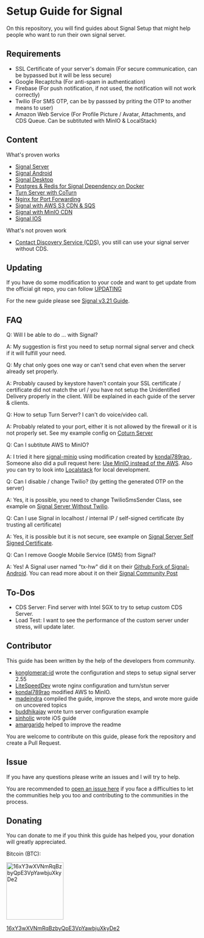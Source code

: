 # Setup Guide for Signal
On this repository, you will find guides about Signal Setup that might help people who want to run their own signal server.

## Requirements
* SSL Certificate of your server's domain (For secure communication, can be bypassed but it will be less secure)
* Google Recaptcha (For anti-spam in authentication)
* Firebase (For push notification, if not used, the notification will not work correctly)
* Twilio (For SMS OTP, can be by passsed by priting the OTP to another means to user)
* Amazon Web Service (For Profile Picture / Avatar, Attachments, and CDS Queue. Can be subtituted with MinIO & LocalStack)

## Content
What's proven works
* [Signal Server](./signal-server/)
* [Signal Android](./signal-android/)
* [Signal Desktop](./signal-desktop/)
* [Postgres & Redis for Signal Dependency on Docker](./signal-docker/)
* [Turn Server with CoTurn](./coturn-server/)
* [Nginx for Port Forwarding](./signal-server/example-nginx.conf)
* [Signal with AWS S3 CDN & SQS](./signal-server-aws-setup/)
* [Signal with MinIO CDN](./signal-minio/)
* [Signal IOS](./signal-ios/)

What's not proven work
* [Contact Discovery Service (CDS)](./signal-server/example-cds.yml), you still can use your signal server without CDS.

## Updating
If you have do some modification to your code and want to get update from the official git repo, you can follow [UPDATING](./UPDATING.md)

For the new guide please see [Signal v3.21 Guide](./signal-new).

## FAQ
Q: Will I be able to do ... with Signal?

A: My suggestion is first you need to setup normal signal server and check if it will fulfill your need. 

Q: My chat only goes one way or can't send chat even when the server already set properly.

A: Probably caused by keystore haven't contain your SSL certificate / certificate did not match the url / you have not setup the Unidentified Delivery properly in the client. Will be explained in each guide of the server & clients.

Q: How to setup Turn Server? I can't do voice/video call.

A: Probably related to your port, either it is not allowed by the firewall or it is not properly set. See my example config on [Coturn Server](./coturn-server/example-turnserver.conf)

Q: Can I subtitute AWS to MinIO?

A: I tried it here [signal-minio](./signal-minio/) using modification created by <a href="https://community.signalusers.org/t/amazon-s3-component-replacement-for-text-secure-server-local-installation/5375/18">kondal789rao
</a>. Someone also did a pull request here: <a href="https://github.com/signalapp/Signal-Server/pull/76">Use MinIO instead of the AWS</a>. Also you can try to look into <a href="https://github.com/localstack/localstack">Localstack</a> for local development.

Q: Can I disable / change Twilio? (by getting the generated OTP on the server)

A: Yes, it is possible, you need to change TwilioSmsSender Class, see example on [Signal Server Without Twilio](./signal-server-no-twilio/).

Q: Can I use Signal in localhost / internal IP / self-signed certificate (by trusting all certificate)

A: Yes, it is possible but it is not secure, see example on [Signal Server Self Signed Certificate](./signal-server-self-signed-certificate/).

Q: Can I remove Google Mobile Service (GMS) from Signal?

A: Yes! A Signal user named "tx-hw" did it on their <a href="https://github.com/tw-hx/Signal-Android/tree/4.60.5.0-FOSS">Github Fork of Signal-Android</a>. You can read more about it on their <a href="https://community.signalusers.org/t/ive-removed-gms-from-the-signal-website-build-its-now-completely-open-source/14382">Signal Community Post</a>

## To-Dos

* CDS Server: Find server with Intel SGX to try to setup custom CDS Server.
* Load Test: I want to see the performance of the custom server under stress, will update later.

## Contributor
This guide has been written by the help of the developers from community.

* [konglomerat-id](https://github.com/on-premise-signal/signal-setup-guide) wrote the configuration and steps to setup signal server 2.55 
* [LiteSpeedDev](https://github.com/LiteSpeedDev/SignalApp-Setup) wrote nginx configuration and turn/stun server 
* [kondal789rao](https://community.signalusers.org/t/amazon-s3-component-replacement-for-text-secure-server-local-installation/5375/18) modified AWS to MinIO.
* [madeindra](https://github.com/madeindra/setup-guide) compiled the guide, improve the steps, and wrote more guide on uncovered topics
* [buddhikajay](https://github.com/buddhikajay) wrote turn server configuration example
* [sinholic](https://github.com/sinholic) wrote iOS guide
* [amargarido](https://github.com/amargarido) helped to improve the readme

You are welcome to contribute on this guide, please fork the repository and create a Pull Request.

## Issue
If you have any questions please write an issues and I will try to help.

You are recommended to <a href="https://github.com/madeindra/setup-guide/issues/new/choose">open an issue here</a> if you face a difficulties to let the communities help you too and contributing to the communities in the process.

## Donating
You can donate to me if you think this guide has helped you, your donation will greatly appreciated.

Bitcoin (BTC):

<img src="https://raw.githubusercontent.com/madeindra/setup-guide/master/.resources/btc-address.png" alt="16xY3wXVNmRqBzbyQpE3VpYawbjuXkyDe2" width="150">

<a href = "bitcoin:16xY3wXVNmRqBzbyQpE3VpYawbjuXkyDe2">16xY3wXVNmRqBzbyQpE3VpYawbjuXkyDe2</a>

